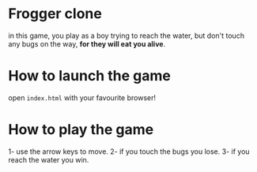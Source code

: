 
# Frogger clone
in this game, you play as a boy trying to reach the water, but don't touch any bugs on the way, **for they will eat you alive**.

# How to launch the game
open `index.html` with your favourite browser!

# How to play the game
1- use the arrow keys to move.
2- if you touch the bugs you lose.
3- if you reach the water you win.